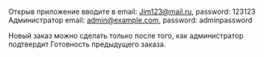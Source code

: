 Открыв приложение вводите в email: Jim123@mail.ru, password: 123123
Администратор email: admin@example.com, password: adminpassword

Новый заказ можно сделать только после того, как администратор подтвердит Готовность предыдущего заказа.
